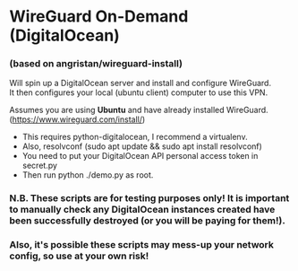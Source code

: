 # WireGuard On-Demand (DigitalOcean)
### (based on angristan/wireguard-install)
  
Will spin up a DigitalOcean server and install and configure WireGuard.  
It then configures your local (ubuntu client) computer to use this VPN.  
  
Assumes you are using **Ubuntu** and have already installed WireGuard.  
(https://www.wireguard.com/install/)  
  
* This requires python-digitalocean, I recommend a virtualenv.
* Also, resolvconf (sudo apt update && sudo apt install resolvconf)
* You need to put your DigitalOcean API personal access token in secret.py
* Then run python ./demo.py as root.
  
### N.B. These scripts are for testing purposes only! It is important to manually check any DigitalOcean instances created have been successfully destroyed (or you will be paying for them!).  
### Also, it's possible these scripts may mess-up your network config, so use at your own risk!
